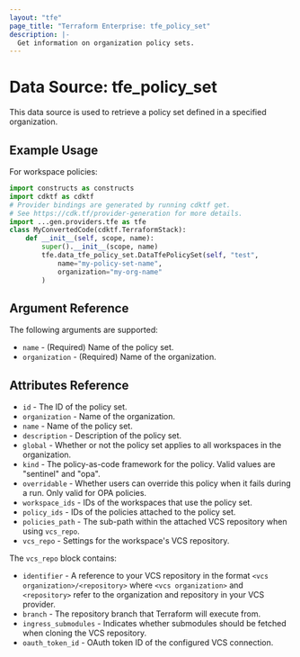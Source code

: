 ```yaml
---
layout: "tfe"
page_title: "Terraform Enterprise: tfe_policy_set"
description: |-
  Get information on organization policy sets.
---
```


# Data Source: tfe_policy_set

This data source is used to retrieve a policy set defined in a specified organization.

## Example Usage

For workspace policies:

```python
import constructs as constructs
import cdktf as cdktf
# Provider bindings are generated by running cdktf get.
# See https://cdk.tf/provider-generation for more details.
import ...gen.providers.tfe as tfe
class MyConvertedCode(cdktf.TerraformStack):
    def __init__(self, scope, name):
        super().__init__(scope, name)
        tfe.data_tfe_policy_set.DataTfePolicySet(self, "test",
            name="my-policy-set-name",
            organization="my-org-name"
        )
```

## Argument Reference

The following arguments are supported:

* `name` - (Required) Name of the policy set.
* `organization` - (Required) Name of the organization.

## Attributes Reference

* `id` - The ID of the policy set.
* `organization` - Name of the organization.
* `name` - Name of the policy set.
* `description` - Description of the policy set.
* `global` - Whether or not the policy set applies to all workspaces in the organization.
* `kind` - The policy-as-code framework for the policy. Valid values are "sentinel" and "opa".
* `overridable` - Whether users can override this policy when it fails during a run. Only valid for OPA policies.
* `workspace_ids` - IDs of the workspaces that use the policy set.
* `policy_ids` - IDs of the policies attached to the policy set.
* `policies_path` - The sub-path within the attached VCS repository when using `vcs_repo`.
* `vcs_repo` - Settings for the workspace's VCS repository.

The `vcs_repo` block contains:

* `identifier` - A reference to your VCS repository in the format `<vcs organization>/<repository>`
  where `<vcs organization>` and `<repository>` refer to the organization and repository in your VCS
  provider.
* `branch` - The repository branch that Terraform will execute from.
* `ingress_submodules` - Indicates whether submodules should be fetched when
  cloning the VCS repository.
* `oauth_token_id` - OAuth token ID of the configured VCS connection.


<!-- cache-key: cdktf-0.17.0-pre.15 input-369a7ffb16c0ab83ebbbde324972bb3020c1f6cf5bfbf759dc0563f1d5a4b8b1 -->